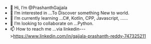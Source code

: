 - 👋 Hi, I’m @PrashanthGajjala
- 👀 I’m interested in ...To Discover something New to world.
- 🌱 I’m currently learning ...C#, Kotlin, CPP, Javascript, ......
- 💞️ I’m looking to collaborate on ...Python.
- 📫 How to reach me ...via linkedin--->https://www.linkedin.com/in/gajjala-prashanth-reddy-747325211 

<!---
PrashanthGajjala/PrashanthGajjala is a ✨ special ✨ repository because its `README.md` (this file) appears on your GitHub profile.
You can click the Preview link to take a look at your changes.
--->
